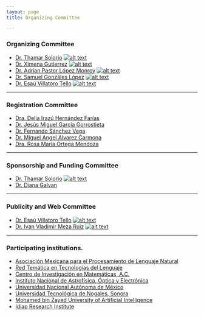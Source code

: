 ```yaml
---
layout: page
title: Organizing Committee

---
```

<!-- icons without padding -->

[1.2]: http://i.imgur.com/wWzX9uB.png (twitter icon without padding)

<!-- links to your social media accounts -->
<!-- update these accordingly -->

[1]: https://twitter.com/thamar_solorio
[2]: https://twitter.com/XimGutierrez
[3]: http://twitter.com/EsauVT
[4]: https://twitter.com/cafe_con_pan
[5]: https://twitter.com/SamuelGL2
[6]: https://twitter.com/apastorlm
[7]: https://twitter.com/frantishek
[8]: https://twitter.com/ivanvladimir
[9]: https://twitter.com/hego_py

### Organizing Committee
* [Dr. Thamar Solorio](https://mbzuai.ac.ae/study/faculty/thamar-solorio/)  [![alt text][1.2]][1]
* [Dr. Ximena Gutierrez](https://www.spur.uzh.ch/en/aboutus/Personen/staff/postdocs/Ximena-Gutierrez-Vasques.html) [![alt text][1.2]][2]
* [Dr. Adrian Pastor López Monroy](http://personal.cimat.mx:8181/~pastor.lopez/) [![alt text][1.2]][6]
* [Dr. Samuel Gonzáles López](http://samuelgonzalez-lopez.com/) [![alt text][1.2]][5]
* [Dr. Esaú Villatoro Tello](https://www.idiap.ch/~evillatoro/) [![alt text][1.2]][3]

----------
### Registration Committee
* [Dra. Delia Irazú Hernández Farías]() 
* [Dr. Jesús Miguel García Gorrostieta]() 
* [Dr. Fernando Sánchez Vega]() 
* [Dr. Miguel Angel Alvarez Carmona]() 
* [Dra. Rosa María Ortega Mendoza]() 

----------
### Sponsorship and Funding Committee
* [Dr. Thamar Solorio](https://mbzuai.ac.ae/study/faculty/thamar-solorio/)  [![alt text][1.2]][1]
* [Dr. Diana Galvan]()

----------
### Publicity and Web Committee
* [Dr. Esaú Villatoro Tello](https://www.idiap.ch/~evillatoro/) [![alt text][1.2]][3]
* [Dr. Ivan Vladimir Meza Ruiz](http://turing.iimas.unam.mx/~ivanvladimir/) [![alt text][1.2]][8]

----------
### Participating institutions.
* [Asociación Mexicana para el Procesamiento de Lenguaje Natural](http://ampln.mx/)
* [Red Temática en Tecnologías del Lenguaje](http://ltl.inaoep.mx/RedTTL)
* [Centro de Investigación en Matemáticas, A.C.](https://www.cimat.mx/)
* [Instituto Nacional de Astrofísica, Óptica y Electrónica](https://www.inaoep.mx/)
* [Universidad Nacional Autónoma de México](http://www.unam.mx/)
* [Universidad Tecnológica de Nogales, Sonora](http://utnogales.edu.mx/tic/#)
* [Mohamed bin Zayed University of Artificial Intelligence](https://mbzuai.ac.ae/)
* [Idiap Research Institute](https://www.idiap.ch/en)

